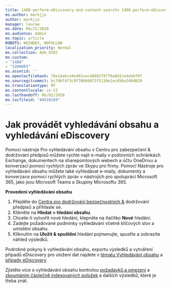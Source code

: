 ```yaml
---
title: 1488-perform-eDiscovery-and-content-searchs 1488-perform-eDiscovery-and-content-searchs 1488-perform-eDiscovery-and-content-searchs 1
ms.author: markjjo
author: markjjo
manager: lauraw
ms.date: 04/21/2020
ms.audience: Admin
ms.topic: article
ROBOTS: NOINDEX, NOFOLLOW
localization_priority: Normal
ms.collection: Adm_O365
ms.custom:
- "1488"
- "3200003"
ms.assetid: ''
ms.openlocfilehash: 76e14abce4e493cec4869279ff9a8d2ce4debf0f
ms.sourcegitcommit: bc7d6f4f3c9f7060d073f5130e1ec856e248d020
ms.translationtype: MT
ms.contentlocale: cs-CZ
ms.lasthandoff: 06/02/2020
ms.locfileid: "44510169"
---
```

# <a name="how-to-perform-content-searches-and-ediscovery-searches"></a>Jak provádět vyhledávání obsahu a vyhledávání eDiscovery

Pomocí nástroje Pro vyhledávání obsahu v Centru pro zabezpečení & dodržování předpisů můžete rychle najít e-maily v poštovních schránkách Exchange, dokumentech na sharepointových webech a účtu OneDrivu a konverzací pomocí rychlých zpráv ve Skypu pro firmy. Pomocí Nástroje pro vyhledávání obsahu můžete také vyhledávat e-maily, dokumenty a konverzace pomocí rychlých zpráv v nástrojích pro spolupráci Microsoft 365, jako jsou Microsoft Teams a Skupiny Microsoftu 365.

**Provedení vyhledávání obsahu**

1. Přejděte do [Centra pro dodržování bezpečnostních &](https://protection.office.com) dodržování předpisů a přihlaste se.
2. Klikněte na **Hledat > hledání obsahu**.
3. Chcete-li vytvořit nové hledání, klepněte na tlačítko **Nové** hledání.
4. Zadejte požadované podmínky vyhledávání včetně klíčových slov a umístění obsahu.  
5. Kliknutím na **Uložit & spuštění** hledání pojmenujte, spusťte a zobrazíte náhled výsledků.

Podrobné pokyny k vyhledávání obsahu, exportu výsledků a vytváření případů eDiscovery pro uložení dat najdete v [tématu Vyhledávání obsahu](https://docs.microsoft.com/microsoft-365/compliance/content-search) a [případy eDiscovery](https://docs.microsoft.com/microsoft-365/compliance/ediscovery-cases).

Zjistěte více o vyhledávání obsahu kontrolou [požadavků a omezení](https://docs.microsoft.com/microsoft-365/compliance/limits-for-content-search) a [zkoumáním částečně indexovaných položek](https://docs.microsoft.com/microsoft-365/compliance/investigating-partially-indexed-items-in-ediscovery) a dalších výsledků, které je třeba znát.